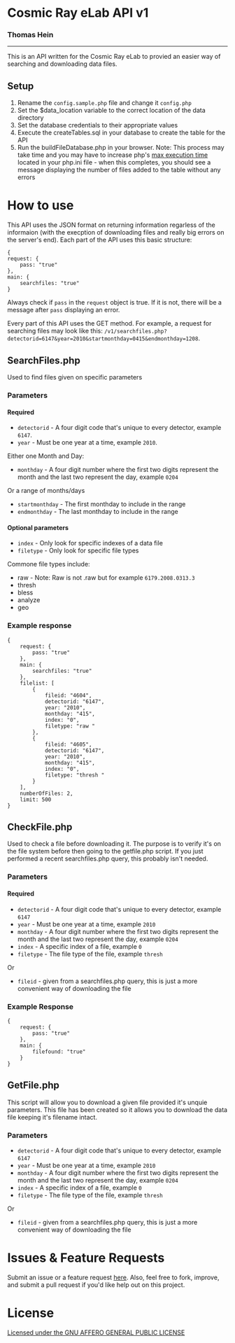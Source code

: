 # Cosmic Ray eLab API v1
### Thomas Hein

---

This is an API written for the Cosmic Ray eLab to provied an easier way of searching and downloading data files.

## Setup

1. Rename the `config.sample.php` file and change it `config.php`
2. Set the $data_location variable to the correct location of the data directory
3. Set the database credentials to their appropriate values
4. Execute the createTables.sql in your database to create the table for the API
5. Run the buildFileDatabase.php in your browser. Note: This process may take time and you may have to increase php's [max execution time](https://php.net/manual/en/info.configuration.php#ini.max-execution-time) located in your php.ini file - when this completes, you should see a message displaying the number of files added to the table without any errors

# How to use

This API uses the JSON format on returning information regarless of the informaion (with the execption of downloading files and really big errors on the server's end). Each part of the API uses this basic structure:

```
{
request: {
	pass: "true"
},
main: {
	searchfiles: "true"
}
```

Always check if `pass` in the `request` object is true. If it is not, there will be a message after `pass` displaying an error.

Every part of this API uses the GET method. For example, a request for searching files may look like this: `/v1/searchfiles.php?detectorid=6147&year=2010&startmonthday=0415&endmonthday=1208`.

## SearchFiles.php

Used to find files given on specific parameters

### Parameters

#### Required

- `detectorid` - A four digit code that's unique to every detector, example `6147`.
- `year` - Must be one year at a time, example `2010`.

Either one Month and Day:

- `monthday` - A four digit number where the first two digits represent the month and the last two represent the day, example `0204`

Or a range of months/days

- `startmonthday` - The first monthday to include in the range
- `endmonthday` - The last monthday to include in the range

#### Optional parameters

- `index` - Only look for specific indexes of a data file
- `filetype` - Only look for specific file types

Commone file types include:

- raw - Note: Raw is not .raw but for example `6179.2008.0313.3`
- thresh
- bless
- analyze
- geo

### Example response

```
{
	request: {
		pass: "true"
	},
	main: {
		searchfiles: "true"
	},
	filelist: [
		{
			fileid: "4604",
			detectorid: "6147",
			year: "2010",
			monthday: "415",
			index: "0",
			filetype: "raw "
		},
		{
			fileid: "4605",
			detectorid: "6147",
			year: "2010",
			monthday: "415",
			index: "0",
			filetype: "thresh "
		}
	],
	numberOfFiles: 2,
	limit: 500
}
```

## CheckFile.php

Used to check a file before downloading it. The purpose is to verify it's on the file system before then going to the getfile.php script. If you just performed a recent searchfiles.php query, this probably isn't needed.

### Parameters

#### Required

- `detectorid` - A four digit code that's unique to every detector, example `6147`
- `year` - Must be one year at a time, example `2010`
- `monthday` - A four digit number where the first two digits represent the month and the last two represent the day, example `0204`
- `index` - A specific index of a file, example `0`
- `filetype` - The file type of the file, example `thresh`

Or

- `fileid` - given from a searchfiles.php query, this is just a more convenient way of downloading the file

### Example Response

```
{
	request: {
		pass: "true"
	},
	main: {
		filefound: "true"
	}
}
```

## GetFile.php

This script will allow you to download a given file provided it's unquie parameters. This file has been created so it allows you to download the data file keeping it's filename intact.

### Parameters

- `detectorid` - A four digit code that's unique to every detector, example `6147`
- `year` - Must be one year at a time, example `2010`
- `monthday` - A four digit number where the first two digits represent the month and the last two represent the day, example `0204`
- `index` - A specific index of a file, example `0`
- `filetype` - The file type of the file, example `thresh`

Or

- `fileid` - given from a searchfiles.php query, this is just a more convenient way of downloading the file

# Issues & Feature Requests

Submit an issue or a feature request [here](https://github.com/onlineth/Cosmic-eLab-API/issues). Also, feel free to fork, improve, and submit a pull request if you'd like help out on this project.

# License

[Licensed under the GNU AFFERO GENERAL PUBLIC LICENSE](https://github.com/onlineth/Cosmic-eLab-API/blob/master/LICENSE)
